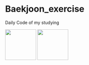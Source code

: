 # Baekjoon_exercise
Daily Code of my studying

<img src="https://media.vlpt.us/images/xxhaileypark/post/8c4a3b45-7a20-4bee-bc98-48586c498587/Python-language.png" width=100 height=100>
<img src="https://media.vlpt.us/images/sjy5386/post/b5bbdc83-21b6-4637-801d-6bdbc0e78d44/Java_Logo.png" width=100 height=100>
